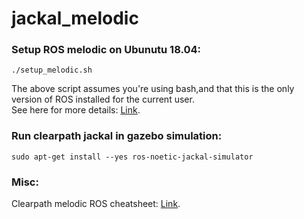 # jackal_melodic
### Setup ROS melodic on Ubunutu 18.04:

```./setup_melodic.sh```

The above script assumes you're using bash,and that this is the only version of ROS installed for the current user.<br/>
See here for more details: [Link](http://wiki.ros.org/melodic/Installation/Ubuntu).

### Run clearpath jackal in gazebo simulation:

```
sudo apt-get install --yes ros-noetic-jackal-simulator

```

### Misc:

Clearpath melodic ROS cheatsheet: [Link](https://www.generationrobots.com/media/ROS_Cheat_Sheet_Melodic.pdf).
